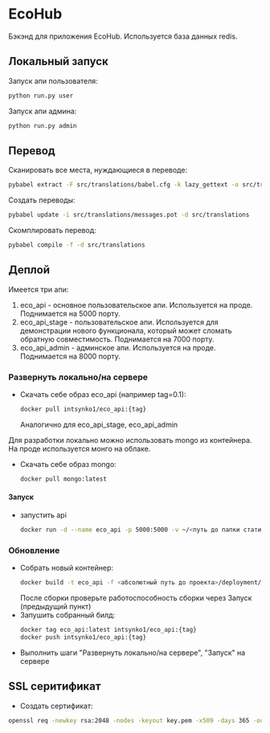 # EcoHub
Бэкэнд для приложения EcoHub. Используется база данных redis.

## Локальный запуск
Запуск апи пользователя:
```bash
python run.py user
```
Запуск апи админа:
```bash
python run.py admin
```

## Перевод
Сканировать все места, нуждающиеся в переводе:
```bash
pybabel extract -F src/translations/babel.cfg -k lazy_gettext -o src/translations/messages.pot src
```
Создать переводы:
```bash
pybabel update -i src/translations/messages.pot -d src/translations
```
Скомплировать перевод:
```bash
pybabel compile -f -d src/translations
```

## Деплой
Имеется три апи:
1) eco_api - основное пользовательское апи. Используется на проде. 
   Поднимается на 5000 порту.
2) eco_api_stage - пользовательское апи. Используется для демонстрации
   нового функционала, который может сломать обратную совместимость.
   Поднимается на 7000 порту. 
3) eco_api_admin - админское апи. Используется на проде. Поднимается на
   8000 порту.

### Развернуть локально/на сервере
- Скачать себе образ eco_api (например  tag=0.1):
    ```bash
    docker pull intsynko1/eco_api:{tag}
    ```
  Аналогично для eco_api_stage, eco_api_admin

Для разработки локально можно использовать mongo из контейнера. На проде 
используется монго на облаке.
- Скачать себе образ mongo:
    ```bash
    docker pull mongo:latest
    ```

#### Запуск

- запустить api
  ```bash
  docker run -d --name eco_api -p 5000:5000 -v ~/<путь до папки статики на сервере>/statics:/statics --env HOST='<host сервера>' --env STATIC_FOLDER='/statics'  intsynko1/eco_api:{tag} 
  ```


### Обновление
- Собрать новый контейнер:
  ```bash
  docker build -t eco_api -f <абсолютный путь до проекта>/deployment/api/prod/Docker ./
  ```
  После сборки проверьте работоспособность сборки через Запуск (предыдущий пункт)
- Запушить собранный билд:
  ```bash
  docker tag eco_api:latest intsynko1/eco_api:{tag}
  docker push intsynko1/eco_api:{tag}
  ```
- Выполнить шаги "Развернуть локально/на сервере", "Запуск" на сервере


## SSL серитификат

- Создать сертификат:
```bash
openssl req -newkey rsa:2048 -nodes -keyout key.pem -x509 -days 365 -out certificate.pem
```

